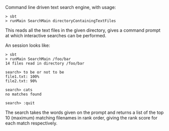 Command line driven text search engine, with usage: 

```
> sbt
> runMain SearchMain directoryContainingTextFiles 
```

This reads all the text files in the given directory, gives a command prompt at which interactive searches can be performed. 

An session looks like: 

```
> sbt
> runMain SearchMain /foo/bar
14 files read in directory /foo/bar

search> to be or not to be 
file1.txt: 100% 
file2.txt: 90% 

search> cats 
no matches found 

search> :quit 
```

The search takes the words given on the prompt and returns a list of the top 10 (maximum) matching filenames in rank order, giving the rank score for each match respectively. 